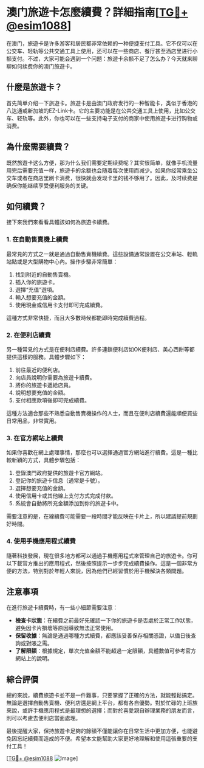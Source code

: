 # 澳门旅遊卡怎麼續費？詳細指南[[TG💪+ @esim1088](https://t.me/s/esim1088)]

在澳门，旅遊卡是许多游客和居民都非常依赖的一种便捷支付工具。它不仅可以在公交车、轻轨等公共交通工具上使用，还可以在一些商店、餐厅甚至酒店里进行小额支付。不过，大家可能会遇到一个问题：旅遊卡余额不足了怎么办？今天就来聊聊如何续费你的澳门旅遊卡。

## 什麼是旅遊卡？

首先简单介绍一下旅遊卡。旅遊卡是由澳门政府发行的一种智能卡，类似于香港的八达通或新加坡的EZ-Link卡。它的主要功能是在公共交通工具上使用，比如公交车、轻轨等。此外，你也可以在一些支持电子支付的商家中使用旅遊卡进行购物或消费。

## 為什麼需要續費？

既然旅遊卡这么方便，那为什么我们需要定期续费呢？其实很简单，就像手机流量用完后需要充值一样，旅遊卡的余额也会随着每次使用而减少。如果你经常乘坐公交车或者在商店里刷卡消费，很快就会发现卡里的钱不够用了。因此，及时续费是确保你能继续享受便利服务的关键。

## 如何續費？

接下來我們來看看具體該如何為旅遊卡續費。

### 1. 在自動售賣機上續費

最常見的方式之一就是通過自動售賣機續費。這些設備通常設置在公交車站、輕軌站點或是大型購物中心內。操作步驟非常簡單：

1. 找到附近的自動售賣機。
2. 插入你的旅遊卡。
3. 選擇“充值”選項。
4. 輸入想要充值的金額。
5. 使用現金或信用卡支付即可完成續費。

這種方式非常快捷，而且大多數時候都能即時完成續費過程。

### 2. 在便利店續費

另一種常見的方式是在便利店續費。許多連鎖便利店如OK便利店、美心西餅等都提供這樣的服務。具體步驟如下：

1. 前往最近的便利店。
2. 向店員說明你需要為旅遊卡續費。
3. 將你的旅遊卡遞給店員。
4. 說明想要充值的金額。
5. 支付相應款項後即可完成續費。

這種方法適合那些不熟悉自動售賣機操作的人士，而且在便利店續費還能順便買些日常用品，非常實用。

### 3. 在官方網站上續費

如果你喜歡在網上處理事情，那麼也可以選擇通過官方網站進行續費。這是一種比較新穎的方式，具體步驟包括：

1. 登錄澳門政府提供的旅遊卡官方網站。
2. 登記你的旅遊卡信息（通常是卡號）。
3. 選擇想要充值的金額。
4. 使用信用卡或其他線上支付方式完成付款。
5. 系統會自動將所充金額添加到你的旅遊卡中。

需要注意的是，在線續費可能需要一段時間才能反映在卡片上，所以建議提前規劃好時間。

### 4. 使用手機應用程式續費

隨著科技發展，現在很多地方都可以通過手機應用程式來管理自己的旅遊卡。你可以下載官方推出的應用程式，然後按照提示一步步完成續費操作。這是一個非常方便的方法，特別對於年輕人來說，因為他們已經習慣於用手機解決各類問題。

## 注意事項

在進行旅遊卡續費時，有一些小細節需要注意：

- **檢查卡狀態**：在續費之前最好先確認一下你的旅遊卡是否處於正常工作狀態，避免因卡片損壞等原因導致無法正常使用。
- **保留收據**：無論是通過哪種方式續費，都應該妥善保存相關憑證，以備日後查詢或對賬之需。
- **了解限額**：根據規定，單次充值金額不能超過一定限額，具體數值可參考官方網站上的說明。

## 綜合評價

總的來說，續費旅遊卡並不是一件難事，只要掌握了正確的方法，就能輕鬆搞定。無論是選擇自動售賣機、便利店還是網上平台，都有各自優勢。對於忙碌的上班族來說，或許手機應用程式是最理想的選擇；而對於喜愛親自辦理業務的朋友而言，則可以考慮去便利店當面處理。

最後提醒大家，保持旅遊卡足夠的餘額不僅能讓你在日常生活中更加方便，也能避免因忘記續費而造成的不便。希望本文能幫助大家更好地理解和使用這張重要的支付工具！

[[TG💪+ @esim1088](https://t.me/s/esim1088) ![Image](https://i.postimg.cc/4NQfJmqS/Snipaste-2025-05-13-00-14-12.png)]